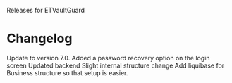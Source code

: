 Releases for ETVaultGuard
# Changelog
  Update to version 7.0.
  Added a password recovery option on the login screen
  Updated backend
  Slight internal structure change
  Add liquibase for Business structure so that setup is easier.
